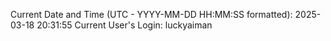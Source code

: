 Current Date and Time (UTC - YYYY-MM-DD HH:MM:SS formatted): 2025-03-18 20:31:55
Current User's Login: luckyaiman
